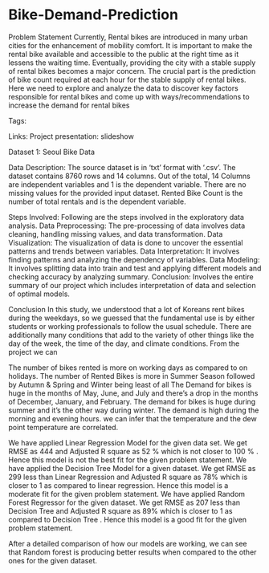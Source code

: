 # Bike-Demand-Prediction

Problem Statement
Currently, Rental bikes are introduced in many urban cities for the enhancement of mobility comfort. It is important to make the rental bike available and accessible to the public at the right time as it lessens the waiting time. Eventually, providing the city with a stable supply of rental bikes becomes a major concern. The crucial part is the prediction of bike count required at each hour for the stable supply of rental bikes.
Here we need to explore and analyze the data to discover key factors responsible for rental bikes and come up with ways/recommendations to increase the demand for rental bikes

Tags: 

Links:
Project presentation: slideshow

Dataset 1: Seoul Bike Data

Data Description:
The source dataset is in ‘txt’ format with ‘.csv’. 
The dataset contains 8760 rows and 14 columns. Out of the total, 14 Columns are independent variables and 1 is the dependent variable. There are no missing values for the provided input dataset. Rented Bike Count is the number of total rentals and is the dependent variable.

Steps Involved:
Following are the steps involved in the exploratory data analysis. 
Data Preprocessing: The pre-processing of data involves data cleaning, handling missing values, and data transformation.
Data Visualization: The visualization of data is done to uncover the essential patterns and trends between variables.
Data Interpretation: It involves finding patterns and analyzing the dependency of variables.
Data Modeling: It involves splitting data into train and test and applying different models and checking accuracy by analyzing summary.
Conclusion: Involves the entire summary of our project which includes interpretation of data and selection of optimal models. 

Conclusion 
 In this study, we understood that a lot of Koreans rent bikes during the weekdays, so we guessed that the fundamental use is by either students or working professionals to follow the usual schedule. There are additionally many conditions that add to the variety of other things like the day of the week, the time of the day, and climate conditions. From the project we can 

The number of bikes rented is more on working days as compared to on holidays.
The number of Rented Bikes is more in Summer Season followed by Autumn & Spring and Winter being least of all
The Demand for bikes is huge in the months of May, June, and July and there’s a drop in the months of December, January, and February. 
The demand for bikes is huge during summer and it’s the other way during winter.
The demand is high during the morning and evening hours.
we can infer that the temperature and the dew point temperature are correlated.

We have applied Linear Regression Model for the given data set. We get RMSE as 444 and Adjusted R square as 52 % which is not closer to 100 % . Hence this model is not the best fit for the given problem statement. We have applied the Decision Tree Model for a given dataset. We get RMSE as 299 less than Linear Regression and Adjusted R square as 78% which is closer to 1 as compared to linear regression. Hence this model is a moderate fit for the given problem statement. We have applied Random Forest Regressor for the given dataset. We get RMSE as 207 less than Decision Tree and Adjusted R square as 89% which is closer to 1 as compared to Decision Tree . Hence this model is a good fit for the given problem statement.

After a detailed comparison of how our models are working, we can see that Random forest is producing better results when compared to the other ones for the given dataset. 



